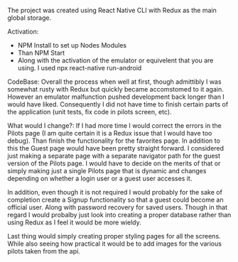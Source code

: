 The project was created using React Native CLI with Redux as the main global storage.

Activation:
 - NPM Install to set up Nodes Modules
 - Than NPM Start
 - Along with the activation of the emulator or equivelent that you are using. I used npx react-native run-android

CodeBase:
Overall the process when well at first, though admittibly I was somewhat rusty with Redux but quickly became accomstomed to it again. However an emulator malfunction pushed development back longer than I would have liked. Consequently I did not have time to finish certain parts of the application (unit tests, fix code in pilots screen, etc).

What would I change?:
If I had more time I would correct the errors in the Pilots page (I am quite certain it is a Redux issue that I would have too debug). Than finish the functionality for the favorites page. In addition to this the Guest page would have been pretty straight forward. I considered just making a separate page with a separate navigator path for the guest version of the Pilots page. I would have to decide on the merits of that or simply making just a single Pilots page that is dynamic and changes depending on whether a login user or a guest user accesses it.

In addition, even though it is not required I would probably for the sake of completion create a Signup functionality so that a guest could become an official user.  Along with password recovery for saved users. Though in that regard I would probalby just look into creating a proper database rather than using Redux as I feel it would be more wieldy.

Last thing would simply creating proper styling pages for all the screens. While also seeing how practical it would be to add images for the various pilots taken from the api. 
